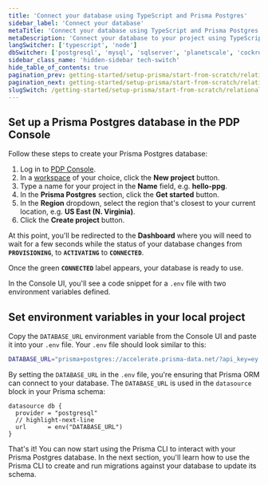 ```yaml
---
title: 'Connect your database using TypeScript and Prisma Postgres'
sidebar_label: 'Connect your database'
metaTitle: 'Connect your database using TypeScript and Prisma Postgres'
metaDescription: 'Connect your database to your project using TypeScript and Prisma Postgres'
langSwitcher: ['typescript', 'node']
dbSwitcher: ['postgresql', 'mysql', 'sqlserver', 'planetscale', 'cockroachdb', 'prismaPostgres']
sidebar_class_name: 'hidden-sidebar tech-switch'
hide_table_of_contents: true
pagination_prev: getting-started/setup-prisma/start-from-scratch/relational-databases-typescript-prismaPostgres
pagination_next: getting-started/setup-prisma/start-from-scratch/relational-databases/using-prisma-migrate-typescript-prismaPostgres
slugSwitch: /getting-started/setup-prisma/start-from-scratch/relational-databases/connect-your-database-
---
```


## Set up a Prisma Postgres database in the PDP Console

Follow these steps to create your Prisma Postgres database:

1. Log in to [PDP Console](https://console.prisma.io/).
1. In a [workspace](/platform/about#workspace) of your choice, click the **New project** button.
1. Type a name for your project in the **Name** field, e.g. **hello-ppg**.
1. In the **Prisma Postgres** section, click the **Get started** button.
1. In the **Region** dropdown, select the region that's closest to your current location, e.g. **US East (N. Virginia)**.
1. Click the **Create project** button.

At this point, you'll be redirected to the **Dashboard** where you will need to wait for a few seconds while the status of your database changes from **`PROVISIONING`**, to **`ACTIVATING`** to **`CONNECTED`**.

Once the green **`CONNECTED`** label appears, your database is ready to use.

In the Console UI, you'll see a code snippet for a `.env` file with two environment variables defined.

## Set environment variables in your local project

Copy the `DATABASE_URL` environment variable from the Console UI and paste it into your `.env` file. Your `.env` file should look similar to this:

```bash file=.env no-copy
DATABASE_URL="prisma+postgres://accelerate.prisma-data.net/?api_key=ey..."
```

By setting the `DATABASE_URL` in the `.env` file, you're ensuring that Prisma ORM can connect to your database. The `DATABASE_URL` is used in the `datasource` block in your Prisma schema:

```prisma file=prisma/schema.prisma
datasource db {
  provider = "postgresql"
  // highlight-next-line
  url      = env("DATABASE_URL")
}
```

That's it! You can now start using the Prisma CLI to interact with your Prisma Postgres database. In the next section, you'll learn how to use the Prisma CLI to create and run migrations against your database to update its schema.
